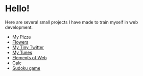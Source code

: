 <h1>Hello!</h1>
<p>Here are several small projects I have made to train myself in web development.</p>  

<ul>
  <li><a href="https://nickelsun.github.io/MyPizza/">My Pizza</a></li>
  <li><a href="https://nickelsun.github.io/Flowers/">Flowers</a></li>
  <li><a href="https://nickelsun.github.io/MyTinyTwitter/">My Tiny Twitter</a></li>
  <li><a href="https://nickelsun.github.io/MyTunes/">My Tunes</a></li>
  <li><a href="https://nickelsun.github.io/ElementsOfWeb/">Elements of Web</a></li>
  <li><a href="https://nickelsun.github.io/calc/">Calc</a></li>
  <li><a href="https://github.com/nickelsun/sudoku">Sudoku game</a></li>
</ul>

